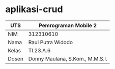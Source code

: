 # aplikasi-crud

| UTS  |  Pemrograman Mobile 2  
|-------|---------
| NIM   | 312310610
| Nama  | Raul Putra Widodo
| Kelas | TI.23.A.6
| Dosen |  Donny Maulana, S.Kom., M.M.S.I.
